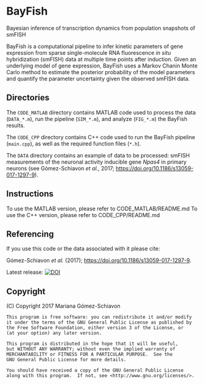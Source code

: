 # BayFish
Bayesian inference of transcription dynamics from population snapshots of smFISH

BayFish is a computational pipeline to infer kinetic parameters of gene expression from sparse single-molecule RNA fluorescence *in situ* hybridization (smFISH) data at multiple time points after induction. Given an underlying model of gene expression, BayFish uses a Markov Chanin Monte Carlo method to estimate the posterior probability of the model parameters and quantify the parameter uncertainty given the observed smFISH data.

## Directories

The `CODE_MATLAB` directory contains MATLAB code used to process the data (`DATA_*.m`), run the pipeline (`SIM_*.m`), and analyze (`FIG_*.m`) the BayFish results.

The `CODE_CPP` directory contains C++ code used to run the BayFish pipeline (`main.cpp`), as well as the required function files (`*.h`).

The `DATA` directory contains an example of data to be processed: smFISH measurements of the neuronal activity inducible gene *Npas4* in primary neurons (see Gómez-Schiavon *et al.*, 2017; https://doi.org/10.1186/s13059-017-1297-9).

## Instructions
To use the MATLAB version, please refer to CODE_MATLAB/README.md
To use the C++ version, please refer to CODE_CPP/README.md

## Referencing

If you use this code or the data associated with it please cite:

Gómez-Schiavon *et al.* (2017); https://doi.org/10.1186/s13059-017-1297-9.

Latest release: [![DOI](https://zenodo.org/badge/82009613.svg)](https://zenodo.org/badge/latestdoi/82009613)

## Copyright

(C) Copyright 2017 Mariana Gómez-Schiavon

    This program is free software: you can redistribute it and/or modify
    it under the terms of the GNU General Public License as published by
    the Free Software Foundation, either version 3 of the License, or
    (at your option) any later version.

    This program is distributed in the hope that it will be useful,
    but WITHOUT ANY WARRANTY; without even the implied warranty of
    MERCHANTABILITY or FITNESS FOR A PARTICULAR PURPOSE.  See the
    GNU General Public License for more details.

    You should have received a copy of the GNU General Public License
    along with this program.  If not, see <http://www.gnu.org/licenses/>.
